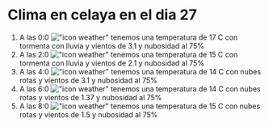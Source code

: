 # Clima en celaya en el dia 27

1. A las 0:0 !["icon weather"](http://openweathermap.org/img/w/11n.png) tenemos una temperatura de 17 C con tormenta con lluvia y  vientos de 3.1 y nubosidad al 75%
1. A las 2:0 !["icon weather"](http://openweathermap.org/img/w/11n.png) tenemos una temperatura de 15 C con tormenta con lluvia y  vientos de 2.1 y nubosidad al 75%
1. A las 4:0 !["icon weather"](http://openweathermap.org/img/w/04n.png) tenemos una temperatura de 14 C con nubes rotas y  vientos de 3.1 y nubosidad al 75%
1. A las 6:0 !["icon weather"](http://openweathermap.org/img/w/04n.png) tenemos una temperatura de 14 C con nubes rotas y  vientos de 1.37 y nubosidad al 75%
1. A las 8:0 !["icon weather"](http://openweathermap.org/img/w/04n.png) tenemos una temperatura de 15 C con nubes rotas y  vientos de 1.5 y nubosidad al 75%
